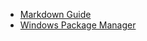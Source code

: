 - [Markdown Guide](https://www.markdownguide.org/)
- [Windows Package Manager](https://learn.microsoft.com/en-us/windows/package-manager/winget/)